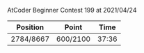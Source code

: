 AtCoder Beginner Contest 199 at 2021/04/24

| Position | Point | Time |
|:---:|:---:|:---:|
| 2784/8667 | 600/2100 | 37:36 |
